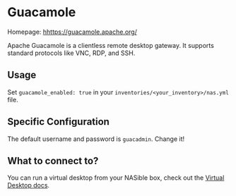 # Guacamole

Homepage: [hhttps://guacamole.apache.org/](https://guacamole.apache.org/)

Apache Guacamole is a clientless remote desktop gateway. It supports standard protocols like VNC, RDP, and SSH.

## Usage

Set `guacamole_enabled: true` in your `inventories/<your_inventory>/nas.yml` file.

## Specific Configuration

The default username and password is `guacadmin`. Change it!

## What to connect to?

You can run a virtual desktop from your NASible box, check out the [Virtual Desktop docs](virtual_desktop.md).
